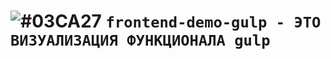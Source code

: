 # ![#03CA27](https://placehold.it/30/c5f015/000000?text='') `frontend-demo-gulp - ЭТО ВИЗУАЛИЗАЦИЯ ФУНКЦИОНАЛА gulp`